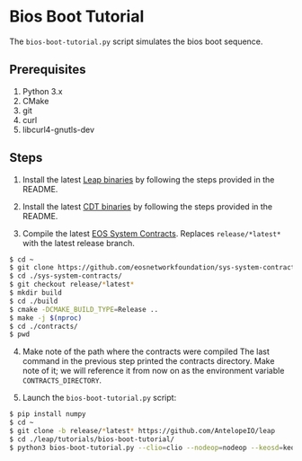 # Bios Boot Tutorial

The `bios-boot-tutorial.py` script simulates the bios boot sequence.

## Prerequisites

1. Python 3.x
2. CMake
3. git
4. curl
5. libcurl4-gnutls-dev

## Steps

1. Install the latest [Leap binaries](https://github.com/AntelopeIO/leap/releases) by following the steps provided in the README.

2. Install the latest [CDT binaries](https://github.com/AntelopeIO/cdt/releases) by following the steps provided in the README.

3. Compile the latest [EOS System Contracts](https://github.com/eosnetworkfoundation/sys-system-contracts/releases). Replaces `release/*latest*` with the latest release branch.

```bash
$ cd ~
$ git clone https://github.com/eosnetworkfoundation/sys-system-contracts
$ cd ./sys-system-contracts/
$ git checkout release/*latest*
$ mkdir build
$ cd ./build
$ cmake -DCMAKE_BUILD_TYPE=Release ..
$ make -j $(nproc)
$ cd ./contracts/
$ pwd
```

4. Make note of the path where the contracts were compiled
The last command in the previous step printed the contracts directory. Make note of it; we will reference it from now on as the environment variable `CONTRACTS_DIRECTORY`.

5. Launch the `bios-boot-tutorial.py` script:

```bash
$ pip install numpy
$ cd ~
$ git clone -b release/*latest* https://github.com/AntelopeIO/leap
$ cd ./leap/tutorials/bios-boot-tutorial/
$ python3 bios-boot-tutorial.py --clio=clio --nodeop=nodeop --keosd=keosd --contracts-dir="${CONTRACTS_DIRECTORY}" -w -a
```

